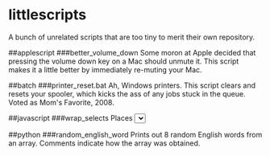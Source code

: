 littlescripts
=============
A bunch of unrelated scripts that are too tiny to merit their own repository.

##applescript
###better_volume_down
Some moron at Apple decided that pressing the volume down key on a Mac should unmute it. This script makes it a little better by immediately re-muting your Mac.

##batch
###printer_reset.bat
Ah, Windows printers. This script clears and resets your spooler, which kicks the ass of any jobs stuck in the queue. Voted as Mom's Favorite, 2008.

##javascript
###wrap_selects
Places <select> elements on the page into wrappers, which is a good first step for styling them. I can't *wait* until we can do away with this once & for all, but for now it's still a necessary evil.

##python
###random_english_word
Prints out 8 random English words from an array. Comments indicate how the array was obtained.